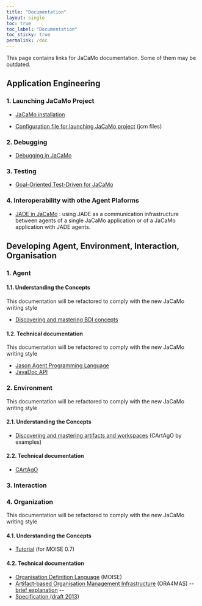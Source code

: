 ```yaml
---
title: "Documentation"
layout: single
toc: true
toc_label: "Documentation"
toc_sticky: true
permalink: /doc
---
```


This page contains links for JaCaMo documentation. Some of them may be outdated. 

<!-- [link to documentation hosted in JaCaMo repository](http://jacamo-lang.github.io/jacamo/){:target="_blank"} -->

## Application Engineering

### 1. Launching JaCaMo Project

- [JaCaMo installation](http://jacamo-lang.github.io/jacamo/install.html)

- [Configuration file for launching JaCaMo project](https://jacamo-lang.github.io/jacamo/jcm.html) (jcm files)

### 2. Debugging

- [Debugging in JaCaMo](https://jacamo-lang.github.io/jacamo/debug.html)

### 3. Testing

- [Goal-Oriented Test-Driven for JaCaMo](https://jacamo-lang.github.io/jacamo/tutorials/tdd/readme.html)

### 4. Interoperability with othe Agent Plaforms

- [JADE in JaCaMo](http://jason-lang.github.io/jason/tutorials/jason-jade/readme.html) : using JADE as a communication infrastructure between agents of a single JaCaMo application or of a JaCaMo application with JADE agents.

## Developing Agent, Environment, Interaction, Organisation

### 1. Agent 

#### 1.1. Understanding the Concepts  

This documentation will be refactored to comply with the new JaCaMo writing style

- [Discovering and mastering BDI concepts](http://jason-lang.github.io/jason/tutorials/hello-bdi/readme.html)
  
#### 1.2. Technical documentation

This documentation will be refactored to comply with the new JaCaMo writing style

- [Jason Agent Programming Language](http://jason-lang.github.io/jason/)
- [JavaDoc API](https://jason-lang.github.io/api/)

### 2. Environment  

This documentation will be refactored to comply with the new JaCaMo writing style

#### 2.1. Understanding the Concepts  

- [Discovering and mastering artifacts and workspaces](https://github.com/CArtAgO-lang/cartago/blob/master/docs/cartago_by_examples/cartago_by_examples.pdf) (CArtAgO by examples)

#### 2.2. Technical documentation 

- [CArtAgO](https://github.com/CArtAgO-lang/cartago/tree/master/docs)
<!-- - API -->

### 3. Interaction

### 4. Organization

This documentation will be refactored to comply with the new JaCaMo writing style

#### 4.1. Understanding the Concepts 

- [Tutorial](https://github.com/moise-lang/moise/blob/master/doc/tutorial/tutorial.pdf) (for MOISE 0.7)  

#### 4.2. Technical documentation

- [Organisation Definition Language](http://moise.sourceforge.net/doc) (MOISE)
- [Artifact-based Organisation Management Infrastructure](http://moise.sourceforge.net/doc/ora4mas) (ORA4MAS) -- [brief explanation](https://github.com/moise-lang/moise/tree/master/doc/ora4mas) -- 
- [Specification (draft 2013)](https://github.com/moise-lang/moise/blob/master/doc/specification/moise-spec.pdf)
<!-- - API -->

